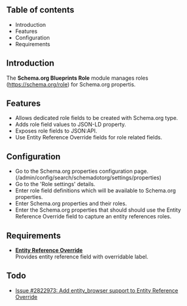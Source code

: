 Table of contents
-----------------

* Introduction
* Features
* Configuration
* Requirements

Introduction
------------

The **Schema.org Blueprints Role** module manages roles 
(https://schema.org/role) for Schema.org propertis.


Features
--------

- Allows dedicated role fields to be created with Schema.org type.
- Adds role field values to JSON-LD property.
- Exposes role fields to JSON:API.
- Use Entity Reference Override fields for role related fields.


Configuration
-------------

- Go to the Schema.org properties configuration page.  
  (/admin/config/search/schemadotorg/settings/properties)
- Go to the 'Role settings' details.
- Enter role field definitions which will be available to Schema.org properties.
- Enter Schema.org properties and their roles.
- Enter the Schema.org properties that should should use the Entity Reference 
  Override field to capture an entity references roles.


Requirements
------------

- **[Entity Reference Override](https://www.drupal.org/project/entity_reference_override)**  
  Provides entity reference field with overridable label.


Todo
----

- [Issue #2822973: Add entity_browser support to Entity Reference Override](https://www.drupal.org/project/entity_reference_override/issues/2822973)
  
